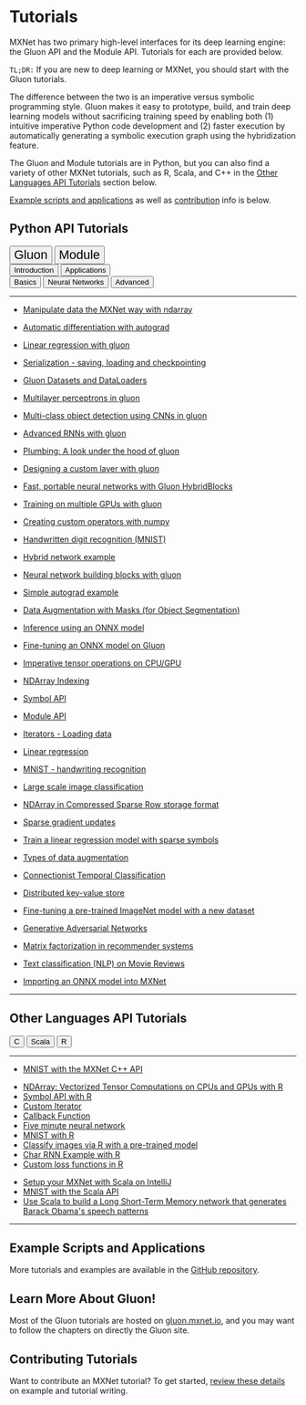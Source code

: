 # Tutorials

MXNet has two primary high-level interfaces for its deep learning engine: the Gluon API and the Module API. Tutorials for each are provided below.

`TL;DR:` If you are new to deep learning or MXNet, you should start with the Gluon tutorials.

The difference between the two is an imperative versus symbolic programming style. Gluon makes it easy to prototype, build, and train deep learning models without sacrificing training speed by enabling both (1) intuitive imperative Python code development and (2) faster execution by automatically generating a symbolic execution graph using the hybridization feature.

The Gluon and Module tutorials are in Python, but you can also find a variety of other MXNet tutorials, such as R, Scala, and C++ in the [Other Languages API Tutorials](#other-mxnet-api-tutorials) section below.

[Example scripts and applications](#example-scripts-and-applications) as well as [contribution](#contributing-tutorials) info is below.

<script type="text/javascript" src='../_static/js/options.js'></script>


## Python API Tutorials

<!-- Gluon vs Module -->
<div class="btn-group opt-group" role="group">
  <button type="button" class="btn btn-default opt active" style="font-size:22px">Gluon</button>
  <button type="button" class="btn btn-default opt"   style="font-size:22px">Module</button>
</div>


<!-- Levels -->
<div class="gluon module">
<div class="btn-group opt-group" role="group">
  <button type="button" class="btn btn-default opt active">Introduction</button>
  <button type="button" class="btn btn-default opt">Applications</button>
</div>
</div>


<!-- introduction Topics -->
<div class="introduction">
<div class="btn-group opt-group" role="group">
  <button type="button" class="btn btn-default opt active">Basics</button>
  <button type="button" class="btn btn-default opt">Neural Networks</button>
  <button type="button" class="btn btn-default opt">Advanced</button>
</div>
</div>


<!-- Intermediate Topics
<div class="intermediate">
<div class="btn-group opt-group" role="group">
  <button type="button" class="btn btn-default opt active">Image Recognition</button>
  <button type="button" class="btn btn-default opt">Human Language</button>
  <button type="button" class="btn btn-default opt">Recommender Systems</button>
  <button type="button" class="btn btn-default opt">Customization</button>
</div>
</div>
-->

<!-- Advanced Topics
<div class="advanced">
<div class="btn-group opt-group" role="group">
  <button type="button" class="btn btn-default opt active">Distributed Training</button>
  <button type="button" class="btn btn-default opt">Optimization</button>
  <button type="button" class="btn btn-default opt">Adversarial Networks</button>
</div>
</div>
-->
<!-- END - Main Menu -->
<hr>

<div class="gluon">
<div class="introduction">


<div class="basics">

- [Manipulate data the MXNet way with ndarray](http://gluon.mxnet.io/chapter01_crashcourse/ndarray.html)

- [Automatic differentiation with autograd](http://gluon.mxnet.io/chapter01_crashcourse/autograd.html)

- [Linear regression with gluon](http://gluon.mxnet.io/chapter02_supervised-learning/linear-regression-gluon.html)

- [Serialization - saving, loading and checkpointing](http://gluon.mxnet.io/chapter03_deep-neural-networks/serialization.html)

- [Gluon Datasets and DataLoaders](http://mxnet.incubator.apache.org/tutorials/gluon/datasets.html)

</div>


<div class="neural-networks">

- [Multilayer perceptrons in gluon](http://gluon.mxnet.io/chapter03_deep-neural-networks/mlp-gluon.html)

- [Multi-class object detection using CNNs in gluon](http://gluon.mxnet.io/chapter04_convolutional-neural-networks/cnn-gluon.html)

- [Advanced RNNs with gluon](http://gluon.mxnet.io/chapter05_recurrent-neural-networks/rnns-gluon.html)

</div>


<div class="advanced">

- [Plumbing: A look under the hood of gluon](http://gluon.mxnet.io/chapter03_deep-neural-networks/plumbing.html)

- [Designing a custom layer with gluon](http://gluon.mxnet.io/chapter03_deep-neural-networks/custom-layer.html)

- [Fast, portable neural networks with Gluon HybridBlocks](http://gluon.mxnet.io/chapter07_distributed-learning/hybridize.html)

- [Training on multiple GPUs with gluon](http://gluon.mxnet.io/chapter07_distributed-learning/multiple-gpus-gluon.html)

</div>

</div> <!--end of introduction-->


<div class="applications">

- [Creating custom operators with numpy](/tutorials/gluon/customop.html)

- [Handwritten digit recognition (MNIST)](/tutorials/gluon/mnist.html)

- [Hybrid network example](/tutorials/gluon/hybrid.html)

- [Neural network building blocks with gluon](/tutorials/gluon/gluon.html)

- [Simple autograd example](/tutorials/gluon/autograd.html)

- [Data Augmentation with Masks (for Object Segmentation)](/tutorials/python/data_augmentation_with_masks.html)

- [Inference using an ONNX model](/tutorials/onnx/inference_on_onnx_model.html)

- [Fine-tuning an ONNX model on Gluon](/tutorials/onnx/fine_tuning_gluon.html)
</div> <!--end of applications-->

</div> <!--end of gluon-->


<div class="module">


<div class="introduction">


<div class="basics">

- [Imperative tensor operations on CPU/GPU](/tutorials/basic/ndarray.html)

- [NDArray Indexing](/tutorials/basic/ndarray_indexing.html)

- [Symbol API](/tutorials/basic/symbol.html)

- [Module API](/tutorials/basic/module.html)

- [Iterators - Loading data](/tutorials/basic/data.html)

</div>


<div class="neural-networks">

- [Linear regression](/tutorials/python/linear-regression.html)

- [MNIST - handwriting recognition](/tutorials/python/mnist.html)

- [Large scale image classification](/tutorials/vision/large_scale_classification.html)

<!-- broken #9532
- [Image recognition](/tutorials/python/predict_image.html)
-->
</div>


<div class="advanced">

- [NDArray in Compressed Sparse Row storage format](/tutorials/sparse/csr.html)

- [Sparse gradient updates](/tutorials/sparse/row_sparse.html)

- [Train a linear regression model with sparse symbols](/tutorials/sparse/train.html)

- [Types of data augmentation](/tutorials/python/types_of_data_augmentation.html)

</div>

</div> <!--end of introduction-->


<div class="applications">

- [Connectionist Temporal Classification](../tutorials/speech_recognition/ctc.html)

- [Distributed key-value store](/tutorials/python/kvstore.html)

- [Fine-tuning a pre-trained ImageNet model with a new dataset](/faq/finetune.html)

- [Generative Adversarial Networks](/tutorials/unsupervised_learning/gan.html)

- [Matrix factorization in recommender systems](/tutorials/python/matrix_factorization.html)

- [Text classification (NLP) on Movie Reviews](/tutorials/nlp/cnn.html)

- [Importing an ONNX model into MXNet](http://mxnet.incubator.apache.org/tutorials/onnx/super_resolution.html) 

</div> <!--end of applications-->

</div> <!--end of module-->


<hr>

## Other Languages API Tutorials


<div class="btn-group opt-group" role="group">
  <button type="button" class="btn btn-default opt active">C</button>
  <button type="button" class="btn btn-default opt">Scala</button>
  <button type="button" class="btn btn-default opt">R</button>
</div>
<hr>

<div class="c">

- [MNIST with the MXNet C++ API](/tutorials/c%2B%2B/basics.html)
</div> <!--end of c++-->


<div class="r">

- [NDArray: Vectorized Tensor Computations on CPUs and GPUs with R](/tutorials/r/ndarray.html)
- [Symbol API with R](/tutorials/r/symbol.html)
- [Custom Iterator](/tutorials/r/CustomIterator.html)
- [Callback Function](/tutorials/r/CallbackFunction.html)
- [Five minute neural network](/tutorials/r/fiveMinutesNeuralNetwork.html)
- [MNIST with R](/tutorials/r/mnistCompetition.html)
- [Classify images via R with a pre-trained model](/tutorials/r/classifyRealImageWithPretrainedModel.html)
- [Char RNN Example with R](/tutorials/r/charRnnModel.html)
- [Custom loss functions in R](/tutorials/r/CustomLossFunction.html)


</div> <!--end of r-->


<div class="scala">

- [Setup your MXNet with Scala on IntelliJ](/tutorials/scala/mxnet_scala_on_intellij.html)
- [MNIST with the Scala API](/tutorials/scala/mnist.html)
- [Use Scala to build a Long Short-Term Memory network that generates Barack Obama's speech patterns](/tutorials/scala/char_lstm.html)

</div> <!--end of scala-->

<hr>


## Example Scripts and Applications

More tutorials and examples are available in the [GitHub repository](https://github.com/apache/incubator-mxnet/tree/master/example).


## Learn More About Gluon!

Most of the Gluon tutorials are hosted on [gluon.mxnet.io](http://gluon.mxnet.io), and you may want to follow the chapters on directly the Gluon site.


## Contributing Tutorials

Want to contribute an MXNet tutorial? To get started, [review these details](https://github.com/apache/incubator-mxnet/tree/master/example#contributing) on example and tutorial writing.
